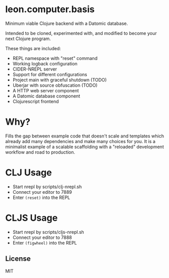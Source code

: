 # leon.computer.basis

Minimum viable Clojure backend with a Datomic database.

Intended to be cloned, experimented with, and modified to become your
next Clojure program.

These things are included:

- REPL namespace with "reset" command
- Working logback configuration
- CIDER-NREPL server
- Support for different configurations
- Project main with graceful shutdown (TODO)
- Uberjar with source obfuscation (TODO)
- A HTTP web server component
- A Datomic database component
- Clojurescript frontend


# Why?

Fills the gap between example code that doesn't scale and templates which already add many dependencies and make many choices for you.  It is a minimalist example of a scalable scaffolding with a "reloaded" development workflow and road to production.

# CLJ Usage

- Start nrepl by scripts/clj-nrepl.sh
- Connect your editor to 7889
- Enter `(reset)` into the REPL

# CLJS Usage

- Start nrepl by scripts/cljs-nrepl.sh
- Connect your editor to 7888
- Enter `(figwheel)` into the REPL


## License

MIT

